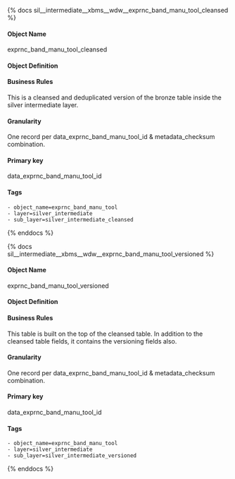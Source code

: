 {% docs sil__intermediate__xbms__wdw__exprnc_band_manu_tool_cleansed %}

#### Object Name
exprnc_band_manu_tool_cleansed

#### Object Definition


#### Business Rules
This is a cleansed and deduplicated version of the bronze table inside the silver intermediate layer.

#### Granularity
One record per data_exprnc_band_manu_tool_id & metadata_checksum combination.

#### Primary key
data_exprnc_band_manu_tool_id

#### Tags
    - object_name=exprnc_band_manu_tool
    - layer=silver_intermediate
    - sub_layer=silver_intermediate_cleansed

{% enddocs %}

{% docs sil__intermediate__xbms__wdw__exprnc_band_manu_tool_versioned %}

#### Object Name
exprnc_band_manu_tool_versioned

#### Object Definition


#### Business Rules
This table is built on the top of the cleansed table. In addition to the cleansed table fields, it contains the versioning fields also.

#### Granularity
One record per data_exprnc_band_manu_tool_id & metadata_checksum combination.

#### Primary key
data_exprnc_band_manu_tool_id

#### Tags
    - object_name=exprnc_band_manu_tool
    - layer=silver_intermediate
    - sub_layer=silver_intermediate_versioned

{% enddocs %}